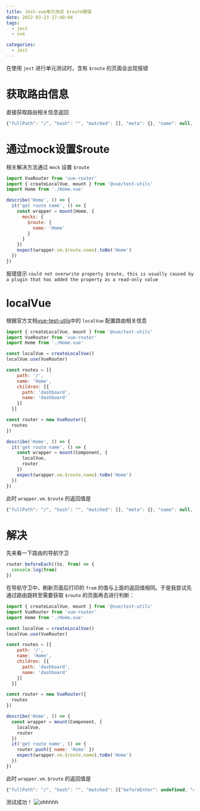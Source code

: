 ```yaml
---
title: Jest-vue单元测试 $route报错
date: 2022-03-23 17:40:04
tags: 
  - jest
  - vue

categories: 
  - Jest
---
```

在使用 `jest` 进行单元测试时，含有 `$route` 的页面会出现报错
# 获取路由信息
直接获取路由相关信息返回
```javascript
{"fullPath": "/", "hash": "", "matched": [], "meta": {}, "name": null, "params": {}, "path": "/", "query": {}}
```

# 通过mock设置$route
相关解决方法通过 `mock` 设置 `$route`
```javascript
import VueRouter from 'vue-router'
import { createLocalVue, mount } from '@vue/test-utils'
import Home from './Home.vue'

describe('Home', () => {
  it('get route name', () => {
    const wrapper = mount(Home, {
      mocks: {
        $route: {
          name: 'Home'
        }
      }
    })
    expect(wrapper.vm.$route.name).toBe('Home')
  })
})
```
报错提示 `could not overwrite property $route, this is usually caused by a plugin that has added the property as a read-only value`

# localVue
根据官方文档[vue-test-utils](https://v1.test-utils.vuejs.org/zh/api/options.html#localvue)中的 `localVue` 配置路由相关信息
```javascript
import { createLocalVue, mount } from '@vue/test-utils'
import VueRouter from 'vue-router'
import Home from './Home.vue'

const localVue = createLocalVue()
localVue.use(VueRouter)

const routes = [{
    path: '/',
    name: 'Home',
    children: [{
      path: 'dashboard',
      name: 'dashboard'
    }]
  }]

const router = new VueRouter({
  routes
})

describe('Home', () => {
  it('get route name', () => {
    const wrapper = mount(Component, {
      localVue,
      router
    })
    expect(wrapper.vm.$route.name).toBe('Home')
  })
})
```
此时 `wrapper.vm.$route` 的返回值是
```javascript
{"fullPath": "/", "hash": "", "matched": [], "meta": {}, "name": null, "params": {}, "path": "/", "query": {}}
```

# 解决
先来看一下路由的导航守卫
```javascript
router.beforeEach((to, from) => {
  console.log(from)
})
```
在导航守卫中，刷新页面后打印的 `from` 的值与上面的返回值相同。于是我尝试先通过路由跳转至需要获取 `$route` 的页面再去进行判断：
```javascript
import { createLocalVue, mount } from '@vue/test-utils'
import VueRouter from 'vue-router'
import Home from './Home.vue'

const localVue = createLocalVue()
localVue.use(VueRouter)

const routes = [{
    path: '/',
    name: 'Home',
    children: [{
      path: 'dashboard',
      name: 'dashboard'
    }]
  }]

const router = new VueRouter({
  routes
})

describe('Home', () => {
  const wrapper = mount(Component, {
    localVue,
    router
  })
  it('get route name', () => {
    router.push({ name: 'Home' })
    expect(wrapper.vm.$route.name).toBe('Home')
  })
})
```

此时 `wrapper.vm.$route` 的返回值是
```javascript
{"fullPath": "/", "hash": "", "matched": [{"beforeEnter": undefined, "components": {"default": undefined}, "instances": {}, "matchAs": undefined, "meta": {}, "name": "Home", "parent": undefined, "path": "", "props": {}, "redirect": undefined, "regex": /^(?:\/(?=$))?$/i}], "meta": {}, "name": "Home", "params": {}, "path": "/", "query": {}}
```
测试成功！
![ohhhhh](https://cdn.jsdelivr.net/gh/Melanie618/CDN@v1.1/images/Jest/oh.gif)